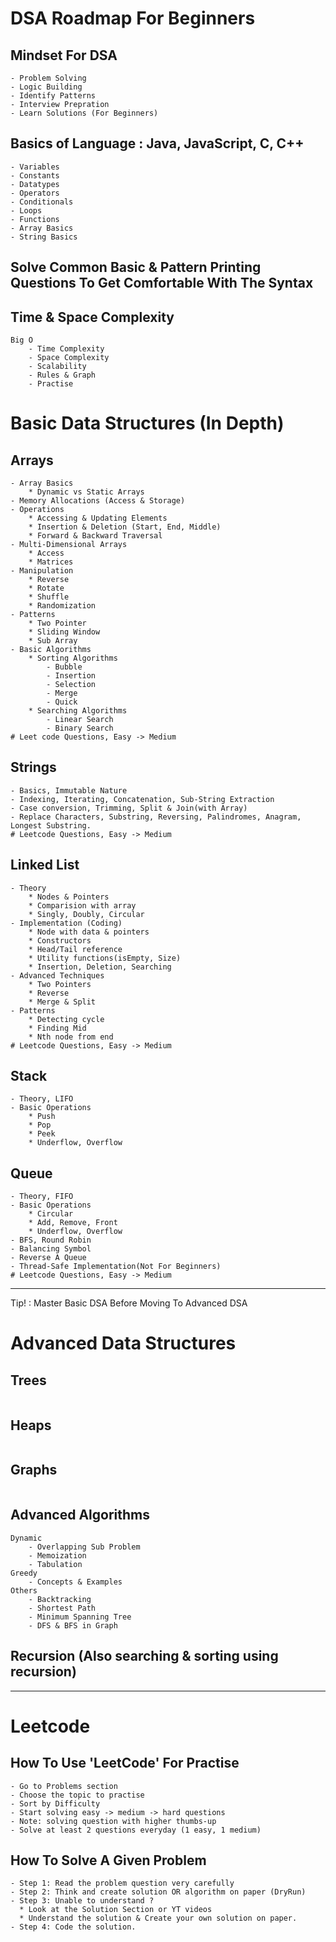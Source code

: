 # DSA Roadmap For Beginners

## Mindset For DSA

```
- Problem Solving
- Logic Building
- Identify Patterns
- Interview Prepration
- Learn Solutions (For Beginners)
```

## Basics of Language : Java, JavaScript, C, C++

```
- Variables
- Constants
- Datatypes
- Operators
- Conditionals
- Loops
- Functions
- Array Basics
- String Basics
```

## Solve Common Basic & Pattern Printing Questions To Get Comfortable With The Syntax

## Time & Space Complexity

```
Big O
    - Time Complexity
    - Space Complexity
    - Scalability
    - Rules & Graph
    - Practise
```

# Basic Data Structures (In Depth)

## Arrays

```
- Array Basics
    * Dynamic vs Static Arrays
- Memory Allocations (Access & Storage)
- Operations
    * Accessing & Updating Elements
    * Insertion & Deletion (Start, End, Middle)
    * Forward & Backward Traversal
- Multi-Dimensional Arrays
    * Access
    * Matrices
- Manipulation
    * Reverse
    * Rotate
    * Shuffle
    * Randomization
- Patterns
    * Two Pointer
    * Sliding Window
    * Sub Array
- Basic Algorithms
    * Sorting Algorithms
        - Bubble
        - Insertion
        - Selection
        - Merge
        - Quick
    * Searching Algorithms
        - Linear Search
        - Binary Search
# Leet code Questions, Easy -> Medium
```

## Strings

```
- Basics, Immutable Nature
- Indexing, Iterating, Concatenation, Sub-String Extraction
- Case conversion, Trimming, Split & Join(with Array)
- Replace Characters, Substring, Reversing, Palindromes, Anagram, Longest Substring.
# Leetcode Questions, Easy -> Medium
```

## Linked List

```
- Theory
    * Nodes & Pointers
    * Comparision with array
    * Singly, Doubly, Circular
- Implementation (Coding)
    * Node with data & pointers
    * Constructors
    * Head/Tail reference
    * Utility functions(isEmpty, Size)
    * Insertion, Deletion, Searching
- Advanced Techniques
    * Two Pointers
    * Reverse
    * Merge & Split
- Patterns
    * Detecting cycle
    * Finding Mid
    * Nth node from end
# Leetcode Questions, Easy -> Medium
```

## Stack

```
- Theory, LIFO
- Basic Operations
    * Push
    * Pop
    * Peek
    * Underflow, Overflow
```

## Queue

```
- Theory, FIFO
- Basic Operations
    * Circular
    * Add, Remove, Front
    * Underflow, Overflow
- BFS, Round Robin
- Balancing Symbol
- Reverse A Queue
- Thread-Safe Implementation(Not For Beginners)
# Leetcode Questions, Easy -> Medium
```

---

Tip! : Master Basic DSA Before Moving To Advanced DSA

# Advanced Data Structures

## Trees

```

```

## Heaps

```

```

## Graphs

```

```

## Advanced Algorithms

```
Dynamic
    - Overlapping Sub Problem
    - Memoization
    - Tabulation
Greedy
    - Concepts & Examples
Others
    - Backtracking
    - Shortest Path
    - Minimum Spanning Tree
    - DFS & BFS in Graph
```

## Recursion (Also searching & sorting using recursion)

---

# Leetcode

## How To Use 'LeetCode' For Practise

```
- Go to Problems section
- Choose the topic to practise
- Sort by Difficulty
- Start solving easy -> medium -> hard questions
- Note: solving question with higher thumbs-up
- Solve at least 2 questions everyday (1 easy, 1 medium)
```

## How To Solve A Given Problem

```
- Step 1: Read the problem question very carefully
- Step 2: Think and create solution OR algorithm on paper (DryRun)
- Step 3: Unable to understand ?
  * Look at the Solution Section or YT videos
  * Understand the solution & Create your own solution on paper.
- Step 4: Code the solution.
```
